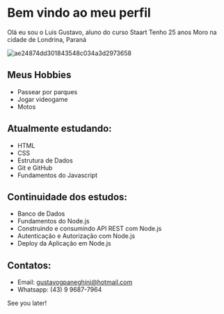 # Bem vindo ao meu perfil

Olá eu sou o Luis Gustavo, aluno do curso Staart
Tenho 25 anos
Moro na cidade de Londrina, Paraná

![ae24874dd301843548c034a3d2973658](https://user-images.githubusercontent.com/106117981/188708906-b2d91201-003d-4b44-96e7-0cff75ae430b.png)

## Meus Hobbies

- Passear por parques
- Jogar videogame
- Motos

## Atualmente estudando:

- HTML
- CSS
- Estrutura de Dados
- Git e GitHub
- Fundamentos do Javascript

## Continuidade dos estudos:

- Banco de Dados
- Fundamentos do Node.js
- Construindo e consumindo API REST com Node.js
- Autenticação e Autorização com Node.js
- Deploy da Aplicação em Node.js


## Contatos:

- Email: gustavogpaneghini@hotmail.com
- Whatsapp: (43) 9 9687-7964

See you later!
